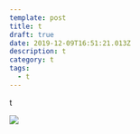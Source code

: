 ```yaml
---
template: post
title: t
draft: true
date: 2019-12-09T16:51:21.013Z
description: t
category: t
tags:
  - t
---
```

t

![](/media/cs.jpeg)
